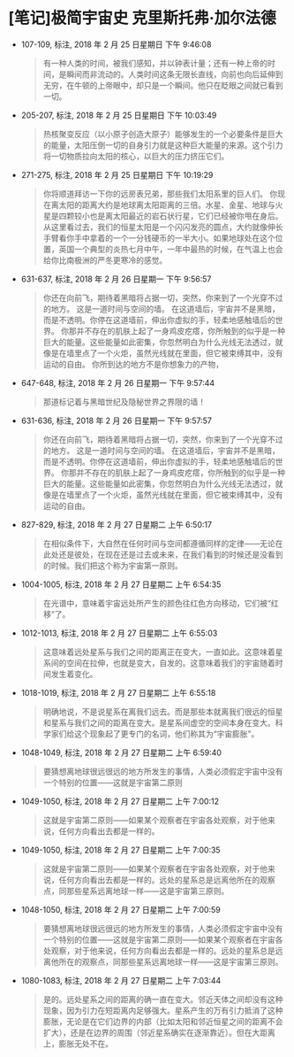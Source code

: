 # [笔记]极简宇宙史 克里斯托弗·加尔法德


-   107-109, 标注, 2018 年 2 月 25 日星期日 下午 9:46:08

    > 有一种人类的时间，被我们感知，并以钟表计量；还有一种上帝的时间，是瞬间而非流动的。人类时间这条无限长直线，向前也向后延伸到无穷，在牛顿的上帝眼中，却只是一个瞬间。他只在眨眼之间就已看到一切。

-   205-207, 标注, 2018 年 2 月 25 日星期日 下午 10:03:49

    > 热核聚变反应（以小原子创造大原子）能够发生的一个必要条件是巨大的能量，太阳压倒一切的自身引力就是这种巨大能量的来源。这个引力将一切物质拉向太阳的核心，以巨大的压力挤压它们。

-   271-275, 标注, 2018 年 2 月 25 日星期日 下午 10:19:29

    > 你将顺道拜访一下你的远房表兄弟，那些我们太阳系里的巨人们。 你现在离太阳的距离大约是地球离太阳距离的三倍。水星、金星、地球与火星是四颗较小也是离太阳最近的岩石状行星，它们已经被你甩在身后。从这里看过去，我们的恒星太阳是一个闪闪发亮的圆点，大约就像伸长手臂看你手中拿着的一个一分钱硬币的一半大小。如果地球处在这个位置，英国一个典型的炎热七月中午，一年中最热的时候，在气温上也会给你比南极洲的严冬更寒冷的感觉。

-   631-637, 标注, 2018 年 2 月 26 日星期一 下午 9:56:57

    > 你还在向前飞，期待着黑暗将占据一切，突然，你来到了一个光穿不过的地方。 这是一道时间与空间的墙。 在这道墙后，宇宙并不是黑暗，而是不透明。你停在这道墙前，伸出你虚拟的手，轻柔地感触墙后的世界。 你那并不存在的肌肤上起了一身鸡皮疙瘩，你所触到的似乎是一种巨大的能量。这些能量如此密集，你忽然明白为什么光线无法透过，就像是在墙里点了一个火炬，虽然光线就在里面，但它被束缚其中，没有运动的自由。 你所到达的地方不是你想象力的产物，

-   647-648, 标注, 2018 年 2 月 26 日星期一 下午 9:57:44

    > 那道标记着与黑暗世纪及隐秘世界之界限的墙！

-   631-636, 标注, 2018 年 2 月 26 日星期一 下午 9:57:57

    > 你还在向前飞，期待着黑暗将占据一切，突然，你来到了一个光穿不过的地方。 这是一道时间与空间的墙。 在这道墙后，宇宙并不是黑暗，而是不透明。你停在这道墙前，伸出你虚拟的手，轻柔地感触墙后的世界。 你那并不存在的肌肤上起了一身鸡皮疙瘩，你所触到的似乎是一种巨大的能量。这些能量如此密集，你忽然明白为什么光线无法透过，就像是在墙里点了一个火炬，虽然光线就在里面，但它被束缚其中，没有运动的自由。

-   827-829, 标注, 2018 年 2 月 27 日星期二 上午 6:50:17

    > 在相似条件下，大自然在任何时间与空间都遵循同样的定律——无论在此处还是彼处，在现在还是过去或未来，在我们看到的时候还是没看到的时候。我们把这个称为宇宙第一原则。

-   1004-1005, 标注, 2018 年 2 月 27 日星期二 上午 6:54:35

    > 在光谱中，意味着宇宙远处所产生的颜色往红色方向移动，它们被“红移”了。

-   1012-1013, 标注, 2018 年 2 月 27 日星期二 上午 6:55:03

    > 这意味着远处星系与我们之间的距离正在变大，一直如此。这意味着星系间的空间在拉伸，也就是变大，自发的。这意味着我们的宇宙随着时间发生着变化。

-   1018-1019, 标注, 2018 年 2 月 27 日星期二 上午 6:55:18

    > 明确地说，不是说星系在离我们远去。而是那些本就离我们很远的恒星和星系与我们之间的距离在变大。是星系间虚空的空间本身在变大。科学家们给这个现象起了更专门的名词，他们称其为“宇宙膨胀”。

-   1048-1049, 标注, 2018 年 2 月 27 日星期二 上午 6:59:40

    > 要猜想离地球很远很远的地方所发生的事情，人类必须假定宇宙中没有一个特别的位置——这就是宇宙第二原则

-   1049-1050, 标注, 2018 年 2 月 27 日星期二 上午 7:00:12

    > 这就是宇宙第二原则——如果某个观察者在宇宙各处观察，对于他来说，任何方向看出去都是一样的。

-   1049-1050, 标注, 2018 年 2 月 27 日星期二 上午 7:00:35

    > 这就是宇宙第二原则——如果某个观察者在宇宙各处观察，对于他来说，任何方向看出去都是一样的。远处的星系总是远离他所在的观察点，同那些星系远离地球一样——这是宇宙第三原则。

-   1048-1050, 标注, 2018 年 2 月 27 日星期二 上午 7:00:59

    > 要猜想离地球很远很远的地方所发生的事情，人类必须假定宇宙中没有一个特别的位置——这就是宇宙第二原则——如果某个观察者在宇宙各处观察，对于他来说，任何方向看出去都是一样的。远处的星系总是远离他所在的观察点，同那些星系远离地球一样——这是宇宙第三原则。

-   1080-1083, 标注, 2018 年 2 月 27 日星期二 上午 7:03:44

    > 是的。远处星系之间的距离的确一直在变大。邻近天体之间却没有这种现象，因为引力在短距离内足够强大。星系产生的万有引力抵消了这种膨胀，无论是在它们边界的内部（比如太阳和邻近恒星之间的距离不会扩大），还是在边界的周围（邻近星系确实在逐渐靠近）。但在大距离上，膨胀无处不在。


